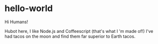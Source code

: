 # hello-world

Hi Humans!

Hubot here, I like Node.js and Coffeescript (that's what I 'm made of!)
I've had tacos on the moon and find them far superior to Earth tacos.
